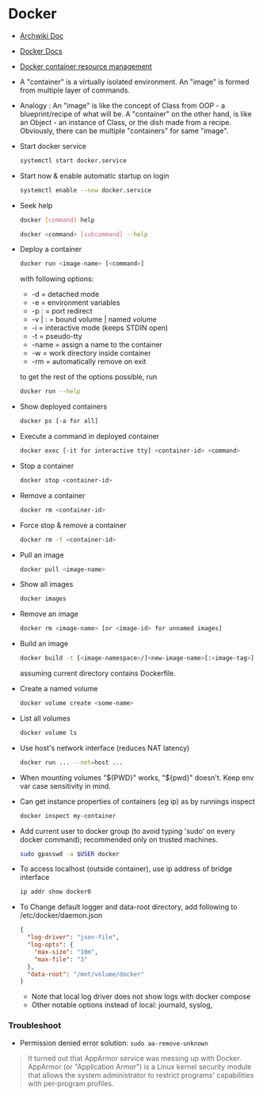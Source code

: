 # Docker

- [Archwiki Doc](https://wiki.archlinux.org/title/Docker)

- [Docker Docs](https://docs.docker.com/get-started/)

- [Docker container resource management](https://dzone.com/articles/docker-container-resource-management-cpu-ram-and-i)

- A "container" is a virtually isolated environment. An "image" is formed from multiple layer of commands.

- Analogy : An "image" is like the concept of Class from OOP - a blueprint/recipe of what will be. A "container" on the other hand, is like an Object - an instance of Class, or the dish made from a recipe. Obviously, there can be multiple "containers" for same "image".

- Start docker service

  ```sh
  systemctl start docker.service
  ```

- Start now & enable automatic startup on login

  ```sh
  systemctl enable --now docker.service
  ```

- Seek help

  ```sh
  docker [command] help
  ```

  ```sh
  docker <command> [subcommand] --help
  ```

- Deploy a container

  ```sh
  docker run <image-name> [<command>]
  ```

  with following options:

  - -d = detached mode
  - -e = environment variables
  - -p <host port>:<container port> = port redirect
  - -v <host dir> | <volumne name>:<container dir> = bound volume | named volume
  - -i = interactive mode (keeps STDIN open)
  - -t = pseudo-tty
  - -name = assign a name to the container
  - -w = work directory inside container
  - -rm = automatically remove on exit

  to get the rest of the options possible, run

  ```sh
  docker run --help
  ```

- Show deployed containers

  ```sh
  docker ps [-a for all]
  ```

- Execute a command in deployed container

  ```sh
  docker exec [-it for interactive tty] <container-id> <command>
  ```

- Stop a container

  ```sh
  docker stop <container-id>
  ```

- Remove a container

  ```sh
  docker rm <container-id>
  ```

- Force stop & remove a container

  ```sh
  docker rm -f <container-id>
  ```

- Pull an image

  ```sh
  docker pull <image-name>
  ```

- Show all images

  ```sh
  docker images
  ```

- Remove an image

  ```sh
  docker rm <image-name> [or <image-id> for unnamed images]
  ```

- Build an image

  ```sh
  docker build -t [<image-namespace>/]<new-image-name>[:<image-tag>] .
  ```

  assuming current directory contains Dockerfile.

- Create a named volume

  ```sh
  docker volume create <some-name>
  ```

- List all volumes

  ```sh
  docker volume ls
  ```

- Use host's network interface (reduces NAT latency)

  ```sh
  docker run ... --net=host ...
  ```

- When mounting volumes "${PWD}" works, "${pwd}" doesn't. Keep env var case sensitivity in mind.

- Can get instance properties of containers (eg ip) as by runnings inspect

  ```sh
  docker inspect my-container
  ```

- Add current user to docker group (to avoid typing 'sudo' on every docker command); recommended only on trusted machines.

  ```sh
  sudo gpasswd -a $USER docker
  ```

- To access localhost (outside container), use ip address of bridge interface

  ```sh
  ip addr show docker0
  ```

- To Change default logger and data-root directory, add following to /etc/docker/daemon.json

  ```json
  {
    "log-driver": "json-file",
    "log-opts": {
      "max-size": "10m",
      "max-file": "3"
    },
    "data-root": "/mnt/volume/docker"
  }
  ```

  - Note that local log driver does not show logs with docker compose
  - Other notable options instead of local: journald, syslog,

### Troubleshoot

- Permission denied error solution: `sudo aa-remove-unknown`

> It turned out that AppArmor service was messing up with Docker. AppArmor (or "Application Armor") is a Linux kernel security module that allows the system administrator to restrict programs' capabilities with per-program profiles.
